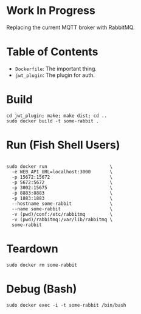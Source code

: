 # Work In Progress

Replacing the current MQTT broker with RabbitMQ.

# Table of Contents

 * `Dockerfile`: The important thing.
 * `jwt_plugin`: The plugin for auth.

# Build

```
cd jwt_plugin; make; make dist; cd ..
sudo docker build -t some-rabbit .

```

# Run (Fish Shell Users)

```

sudo docker run                       \
  -e WEB_API_URL=localhost:3000       \
  -p 15672:15672                      \
  -p 5672:5672                        \
  -p 3002:15675                       \
  -p 8883:8883                        \
  -p 1883:1883                        \
  --hostname some-rabbit              \
  --name some-rabbit                  \
  -v (pwd)/conf:/etc/rabbitmq         \
  -v (pwd)/rabbitmq:/var/lib/rabbitmq \
  some-rabbit

```

# Teardown

```
sudo docker rm some-rabbit
```

# Debug (Bash)

```
sudo docker exec -i -t some-rabbit /bin/bash
```
